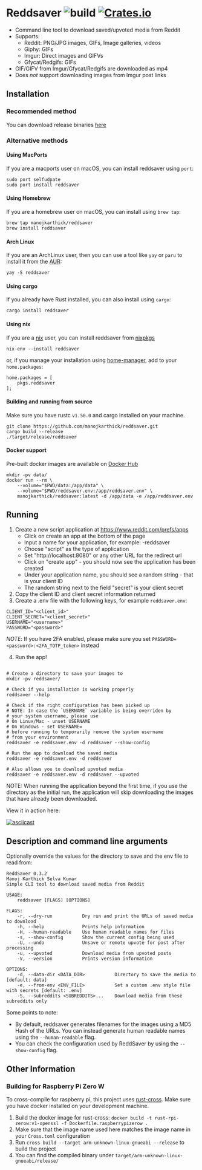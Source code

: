 # Reddsaver ![build](https://github.com/manojkarthick/reddsaver/workflows/build/badge.svg) [![Crates.io](https://img.shields.io/crates/v/reddsaver.svg)](https://crates.io/crates/reddsaver)

* Command line tool to download saved/upvoted media from Reddit
* Supports:
  - Reddit: PNG/JPG images, GIFs, Image galleries, videos
  - Giphy: GIFs
  - Imgur: Direct images and GIFVs
  - Gfycat/Redgifs: GIFs
* GIF/GIFV from Imgur/Gfycat/Redgifs are downloaded as mp4
* Does *not* support downloading images from Imgur post links

## Installation

### Recommended method

You can download release binaries [here](https://github.com/manojkarthick/reddsaver/releases)

### Alternative methods

#### Using MacPorts

If you are a macports user on macOS, you can install reddsaver using `port`:

```
sudo port selfudpate
sudo port install reddsaver
```

#### Using Homebrew

If you are a homebrew user on macOS, you can install using `brew tap`:

```shell
brew tap manojkarthick/reddsaver
brew install reddsaver
```

#### Arch Linux

If you are an ArchLinux user, then you can use a tool like `yay` or `paru` to install it from the [AUR](https://aur.archlinux.org/packages/reddsaver-bin/): 
```shell script
yay -S reddsaver
```

#### Using cargo

If you already have Rust installed, you can also install using `cargo`: 
```shell script
cargo install reddsaver
```

#### Using nix

If you are a [nix](https://github.com/NixOS/nix) user, you can install reddsaver from [nixpkgs](https://github.com/NixOS/nixpkgs/blob/master/pkgs/applications/misc/reddsaver/default.nix)
```shell script
nix-env --install reddsaver
```

or, if you manage your installation using [home-manager](https://github.com/nix-community/home-manager), add to your `home.packages`:
```shell script
home.packages = [
    pkgs.reddsaver
]; 
```

#### Building and running from source

Make sure you have rustc `v1.50.0` and cargo installed on your machine.
```shell script
git clone https://github.com/manojkarthick/reddsaver.git
cargo build --release
./target/release/reddsaver
```

#### Docker support

Pre-built docker images are available on [Docker Hub](https://hub.docker.com/u/manojkarthick) 
 
```shell script
mkdir -pv data/
docker run --rm \
    --volume="$PWD/data:/app/data" \
    --volume="$PWD/reddsaver.env:/app/reddsaver.env" \
    manojkarthick/reddsaver:latest -d /app/data -e /app/reddsaver.env
```

## Running

1. Create a new script application at https://www.reddit.com/prefs/apps
    * Click on create an app at the bottom of the page
    * Input a name for your application, for example: <username>-reddsaver
    * Choose "script" as the type of application
    * Set "http://localhost:8080" or any other URL for the redirect url
    * Click on "create app" - you should now see the application has been created
    * Under your application name, you should see a random string - that is your client ID
    * The random string next to the field "secret" is your client secret 
2. Copy the client ID and client secret information returned
3. Create a .env file with the following keys, for example `reddsaver.env`:  
```shell script
CLIENT_ID="<client_id>"
CLIENT_SECRET="<client_secret>"
USERNAME="<username>"
PASSWORD="<password>"
```
_NOTE_: If you have 2FA enabled, please make sure you set `PASSWORD=<password>:<2FA_TOTP_token>` instead

4. Run the app! 
```shell script

# Create a directory to save your images to
mkdir -pv reddsaver/

# Check if you installation is working properly
reddsaver --help

# Check if the right configuration has been picked up
# NOTE: In case the `USERNAME` variable is being overriden by
# your system username, please use 
# On Linux/Mac - unset USERNAME
# On Windows - set USERNAME=
# before running to temporarily remove the system username
# from your environment
reddsaver -e reddsaver.env -d reddsaver --show-config  

# Run the app to download the saved media
reddsaver -e reddsaver.env -d reddsaver

# Also allows you to download upvoted media
reddsaver -e reddsaver.env -d reddsaver --upvoted
```

NOTE: When running the application beyond the first time, if you use the directory as the initial run, the application will skip downloading the images that have already been downloaded.

View it in action here: 

[![asciicast](https://asciinema.org/a/382339.svg)](https://asciinema.org/a/382339)

## Description and command line arguments

Optionally override the values for the directory to save and the env file to read from:

```shell script
ReddSaver 0.3.2
Manoj Karthick Selva Kumar
Simple CLI tool to download saved media from Reddit

USAGE:
    reddsaver [FLAGS] [OPTIONS]

FLAGS:
    -r, --dry-run           Dry run and print the URLs of saved media to download
    -h, --help              Prints help information
    -H, --human-readable    Use human readable names for files
    -s, --show-config       Show the current config being used
    -U, --undo              Unsave or remote upvote for post after processing
    -u, --upvoted           Download media from upvoted posts
    -V, --version           Prints version information

OPTIONS:
    -d, --data-dir <DATA_DIR>           Directory to save the media to [default: data]
    -e, --from-env <ENV_FILE>           Set a custom .env style file with secrets [default: .env]
    -S, --subreddits <SUBREDDITS>...    Download media from these subreddits only
```

Some points to note:

* By default, reddsaver generates filenames for the images using a MD5 Hash of the URLs. You can instead generate human readable names using the `--human-readable` flag.
* You can check the configuration used by ReddSaver by using the `--show-config` flag.

## Other Information

### Building for Raspberry Pi Zero W

To cross-compile for raspberry pi, this project uses [rust-cross](https://github.com/rust-embedded/cross). Make sure you have docker installed on your development machine.

1. Build the docker image for rust-cross: `docker build -t rust-rpi-zerow:v1-openssl -f Dockerfile.raspberrypizerow .`
2. Make sure that the image name used here matches the image name in your `Cross.toml` configuration
3. Run `cross build --target arm-unknown-linux-gnueabi --release` to build the project
4. You can find the compiled binary under `target/arm-unknown-linux-gnueabi/release/`
